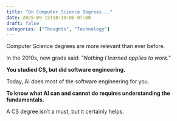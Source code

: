 ```yaml
---
title: "On Computer Science Degrees..."
date: 2025-09-15T18:19:06-07:00
draft: false
categories: ["Thoughts", "Technology"]
---
```


Computer Science degrees are more relevant than ever before.

In the 2010s, new grads said: _"Nothing I learned applies to work."_

**You studied CS, but did software engineering.**

Today, AI does most of the software engineering for you.

**To know what AI can and cannot do requires understanding the fundamentals.**

A CS degree isn’t a must, but it certainly helps.
